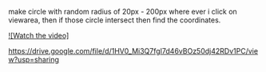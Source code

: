 make circle with random radius of 20px - 200px where ever i click on viewarea, then if those circle intersect then find the coordinates.


[![Watch the video]](https://drive.google.com/file/d/1HV0_Mi3Q7fgI7d46vBOz50dj42RDv1PC/view?usp=sharing)

https://drive.google.com/file/d/1HV0_Mi3Q7fgI7d46vBOz50dj42RDv1PC/view?usp=sharing